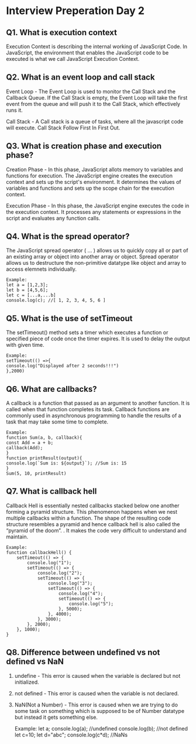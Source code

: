 # Interview Preperation Day 2

## Q1. What is execution context

Execution Context is describing the internal working of JavaScript Code. In JavaScript, the environment that enables the JavaScript code to be executed is what we call JavaScript Execution Context.

## Q2. What is an event loop and call stack

Event Loop - The Event Loop is used to monitor the Call Stack and the Callback Queue. If the Call Stack is empty, the Event Loop will take the first event from the queue and will push it to the Call Stack, which effectively runs it.

Call Stack - A Call stack is a queue of tasks, where all the javascript code will execute. Call Stack Follow First
In First Out.

## Q3. What is creation phase and execution phase?

Creation Phase - In this phase, JavaScript allots memory to variables and functions for execution. The JavaScript engine creates the execution context and sets up the script's environment. It determines the values of variables and functions and sets up the scope chain for the execution context.

Execution Phase - In this phase, the JavaScript engine executes the code in the execution context. It processes any statements or expressions in the script and evaluates any function calls.

## Q4. What is the spread operator?
The JavaScript spread operator ( ... ) allows us to quickly copy all or part of an existing array or object into another array or object.
Spread operator allows us to destructure the non-primitive datatype like object and array to access elemnets individually.

    Example:
    let a = [1,2,3];
    let b = [4,5,6];
    let c = [...a,...b]
    console.log(c); //[ 1, 2, 3, 4, 5, 6 ]


## Q5. What is the use of setTimeout
The setTimeout() method sets a timer which executes a function or specified piece of code once the timer expires. It is used to delay the output with given time.

    Example:
    setTimeout(() =>{
    console.log("Displayed after 2 seconds!!!")
    },2000)

## Q6. What are callbacks?
A callback is a function that passed as an argument to another function. It is called when that function completes its task. Callback functions are commonly used in asynchronous programming to handle the results of a task that may take some time to complete.

    Example:
    function Sum(a, b, callback){
    const Add = a + b;
    callback(Add);
    }
    function printResult(output){
    console.log(`Sum is: ${output}`); //Sum is: 15
    }
    Sum(5, 10, printResult)
## Q7. What is callback hell
Callback Hell is essentially nested callbacks stacked below one another forming a pyramid structure. This phenomenon happens when we nest multiple callbacks within a function. The shape of the resulting code structure resembles a pyramid and hence callback hell is also called the “pyramid of the doom”. . It makes the code very difficult to understand and maintain.


    Example:
    function callbackHell() {
        setTimeout(() => {
            console.log("1");
            setTimeout(() => {
                console.log("2");
                setTimeout(() => {
                    console.log("3");
                    setTimeout(() => {
                        console.log("4");
                        setTimeout(() => {
                            console.log("5");
                        }, 5000);
                    }, 4000);
                }, 3000);
            }, 2000);
        }, 1000);
    }

## Q8. Difference between undefined vs not defined vs NaN
1. undefine - This error is caused when the variable is declared but not initialized.
2. not defined - This error is caused when the variable is not declared.
3. NaN(Not a Number) - This error is caused when we are trying to do some task on something which is supposed to be of Number datatype but instead it gets something else.

    Example:
    let a;
    console.log(a); //undefined
    console.log(b); //not defined
    let c=10;
    let d="abc"; 
    console.log(c*d); //NaNs
